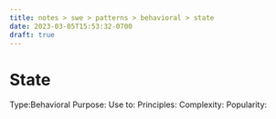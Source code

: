 ```yaml
---
title: notes > swe > patterns > behavioral > state
date: 2023-03-05T15:53:32-0700
draft: true
---
```

# State
Type:Behavioral
Purpose:
Use to:
Principles:
Complexity:
Popularity:
